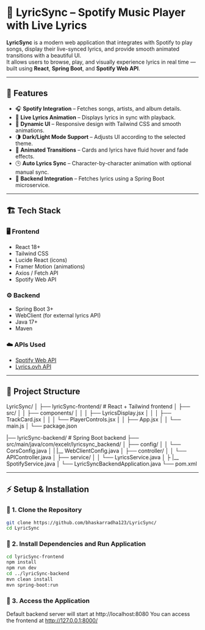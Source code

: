 # 🎵 LyricSync – Spotify Music Player with Live Lyrics

**LyricSync** is a modern web application that integrates with Spotify to play songs, display their live-synced lyrics, and provide smooth animated transitions with a beautiful UI.  
It allows users to browse, play, and visually experience lyrics in real time — built using **React**, **Spring Boot**, and **Spotify Web API**.

---

## 🚀 Features

- 🎧 **Spotify Integration** – Fetches songs, artists, and album details.
- 🧠 **Live Lyrics Animation** – Displays lyrics in sync with playback.
- 🎨 **Dynamic UI** – Responsive design with Tailwind CSS and smooth animations.
- 🌗 **Dark/Light Mode Support** – Adjusts UI according to the selected theme.
- 💫 **Animated Transitions** – Cards and lyrics have fluid hover and fade effects.
- 🕒 **Auto Lyrics Sync** – Character-by-character animation with optional manual sync.
- 🧩 **Backend Integration** – Fetches lyrics using a Spring Boot microservice.

---

## 🏗️ Tech Stack

### 🖥️ Frontend
- React 18+
- Tailwind CSS
- Lucide React (icons)
- Framer Motion (animations)
- Axios / Fetch API
- Spotify Web API

### ⚙️ Backend
- Spring Boot 3+
- WebClient (for external lyrics API)
- Java 17+
- Maven

### ☁️ APIs Used
- [Spotify Web API](https://developer.spotify.com/documentation/web-api/)
- [Lyrics.ovh API](https://lyricsovh.docs.apiary.io/)

---

## 📂 Project Structure

LyricSync/
│
├── lyricSync-frontend/ # React + Tailwind frontend
│ ├── src/
│ │ ├── components/
│ │ │ ├── LyricsDisplay.jsx
│ │ │ ├── TrackCard.jsx
│ │ │ └── PlayerControls.jsx
│ │ ├── App.jsx
│ │ └── main.js
│ └── package.json


|── lyricSync-backend/ # Spring Boot backend
├── src/main/java/com/excelr/lyricsync_backend/
│ ├── config/
│ │ └── CorsConfig.java
│ | |__ WebClientConfig.java
│ ├── controller/
│ │ └── APIController.java
│ ├── service/
│ │ └── LyricsService.java
│ ├ |__ SpotifyService.java
│ └── LyricSyncBackendApplication.java
└── pom.xml


---

## ⚡ Setup & Installation

### 🔹 1. Clone the Repository
```bash
git clone https://github.com/bhaskarradha123/LyricSync/
cd LyricSync
```

### 🔹 2. Install Dependencies and Run Application
```bash
cd lyricSync-frontend
npm install
npm run dev
cd ../lyricSync-backend
mvn clean install
mvn spring-boot:run
```

### 🔹 3. Access the Application

Default backend server will start at http://localhost:8080
You can access the frontend at http://127.0.0.1:8000/
